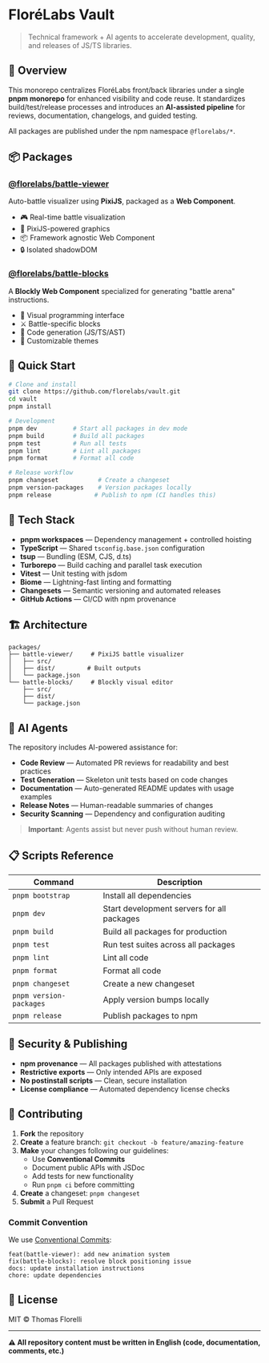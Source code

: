 # FloréLabs Vault

> Technical framework + AI agents to accelerate development, quality, and releases of JS/TS libraries.

## 🎯 Overview

This monorepo centralizes FloréLabs front/back libraries under a single **pnpm monorepo** for enhanced visibility and code reuse. It standardizes build/test/release processes and introduces an **AI-assisted pipeline** for reviews, documentation, changelogs, and guided testing.

All packages are published under the npm namespace `@florelabs/*`.

## 📦 Packages

### [@florelabs/battle-viewer](./packages/battle-viewer)

Auto-battle visualizer using **PixiJS**, packaged as a **Web Component**.

- 🎮 Real-time battle visualization
- 🎨 PixiJS-powered graphics  
- 📦 Framework agnostic Web Component
- 🔒 Isolated shadowDOM

### [@florelabs/battle-blocks](./packages/battle-blocks)

A **Blockly Web Component** specialized for generating "battle arena" instructions.

- 🧩 Visual programming interface
- ⚔️ Battle-specific blocks
- 🔧 Code generation (JS/TS/AST)
- 🎨 Customizable themes

## 🚀 Quick Start

```bash
# Clone and install
git clone https://github.com/florelabs/vault.git
cd vault
pnpm install

# Development
pnpm dev          # Start all packages in dev mode
pnpm build        # Build all packages
pnpm test         # Run all tests
pnpm lint         # Lint all packages
pnpm format       # Format all code

# Release workflow
pnpm changeset           # Create a changeset
pnpm version-packages    # Version packages locally
pnpm release            # Publish to npm (CI handles this)
```

## 🧱 Tech Stack

- **pnpm workspaces** — Dependency management + controlled hoisting
- **TypeScript** — Shared `tsconfig.base.json` configuration
- **tsup** — Bundling (ESM, CJS, d.ts)
- **Turborepo** — Build caching and parallel task execution
- **Vitest** — Unit testing with jsdom
- **Biome** — Lightning-fast linting and formatting
- **Changesets** — Semantic versioning and automated releases
- **GitHub Actions** — CI/CD with npm provenance

## 🏗️ Architecture

```
packages/
├── battle-viewer/     # PixiJS battle visualizer
│   ├── src/
│   ├── dist/         # Built outputs
│   └── package.json
└── battle-blocks/     # Blockly visual editor
    ├── src/
    ├── dist/
    └── package.json
```

## 🤖 AI Agents

The repository includes AI-powered assistance for:

- **Code Review** — Automated PR reviews for readability and best practices
- **Test Generation** — Skeleton unit tests based on code changes  
- **Documentation** — Auto-generated README updates with usage examples
- **Release Notes** — Human-readable summaries of changes
- **Security Scanning** — Dependency and configuration auditing

> **Important**: Agents assist but never push without human review.

## 📋 Scripts Reference

| Command | Description |
|---------|-------------|
| `pnpm bootstrap` | Install all dependencies |
| `pnpm dev` | Start development servers for all packages |
| `pnpm build` | Build all packages for production |
| `pnpm test` | Run test suites across all packages |
| `pnpm lint` | Lint all code |
| `pnpm format` | Format all code |
| `pnpm changeset` | Create a new changeset |
| `pnpm version-packages` | Apply version bumps locally |
| `pnpm release` | Publish packages to npm |

## 🔐 Security & Publishing

- **npm provenance** — All packages published with attestations
- **Restrictive exports** — Only intended APIs are exposed
- **No postinstall scripts** — Clean, secure installation
- **License compliance** — Automated dependency license checks

## 🤝 Contributing

1. **Fork** the repository
2. **Create** a feature branch: `git checkout -b feature/amazing-feature`
3. **Make** your changes following our guidelines:
   - Use **Conventional Commits**
   - Document public APIs with JSDoc
   - Add tests for new functionality
   - Run `pnpm ci` before committing
4. **Create** a changeset: `pnpm changeset`
5. **Submit** a Pull Request

### Commit Convention

We use [Conventional Commits](https://conventionalcommits.org/):

```
feat(battle-viewer): add new animation system
fix(battle-blocks): resolve block positioning issue
docs: update installation instructions
chore: update dependencies
```

## 📄 License

MIT © Thomas Florelli

---

**⚠️ All repository content must be written in English (code, documentation, comments, etc.)**